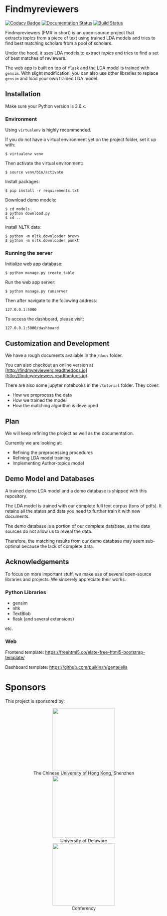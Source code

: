 # Findmyreviewers

[![Codacy Badge](https://api.codacy.com/project/badge/Grade/206da692fc274d868123b537d5a5c1a3)](https://www.codacy.com/app/alanzchen/find-my-reviewers?utm_source=github.com&utm_medium=referral&utm_content=conferency/find-my-reviewers&utm_campaign=Badge_Grade) [![Documentation Status](https://readthedocs.org/projects/findmyreviewers/badge/?version=latest)](http://findmyreviewers.readthedocs.io/en/latest/?badge=latest) [![Build Status](https://travis-ci.org/conferency/find-my-reviewers.svg?branch=master)](https://travis-ci.org/conferency/find-my-reviewers)

Findmyreviewers (FMR in short) is an open-source project that extracts *topics* from a piece of text using trained LDA models and tries to find best matching scholars from a pool of scholars.

Under the hood, it uses LDA models to extract *topics* and tries to find a set of best matches of reviewers.

The web app is built on top of `flask` and the LDA model is trained with `gensim`. With slight modification, you can also use other libraries to replace `gensim` and load your own trained LDA model.

## Installation

Make sure your Python version is 3.6.x.

### Environment

Using `virtualenv` is highly recommended.

If you do not have a virtual environment yet on the project folder, set it up with:

```
$ virtualenv venv

```

Then activate the virtual environment:

```
$ source venv/bin/activate

```

Install packages:

```
$ pip install -r requirements.txt
```

Download demo models:

```
$ cd models
$ python download.py
$ cd ..
```

Install NLTK data:

```
$ python -m nltk.downloader brown
$ python -m nltk.downloader punkt
```

### Running the server

Initialize web app database:

```
$ python manage.py create_table
```

Run the web app server:

```
$ python manage.py runserver

```

Then after navigate to the following address:

```
127.0.0.1:5000
```

To access the dashboard, please visit:

```
127.0.0.1:5000/dashboard
```

## Customization and Development

We have a rough documents available in the `/docs` folder.

You can also checkout an online version at [http://findmyreviewers.readthedocs.io](http://findmyreviewers.readthedocs.io).

There are also some jupyter notebooks in the `/tutorial` folder. They cover:

- How we preprocess the data
- How we trained the model
- How the matching algorithm is developed

## Plan

We will keep refining the project as well as the documentation.

Currently we are looking at:

- Refining the preprocessing procedures
- Refining LDA model training
- Implementing Author-topics model

## Demo Model and Databases

A trained demo LDA model and a demo database is shipped with this repository.

The LDA model is trained with our complete full text corpus (tons of pdfs). It retains all the states and data you need to further train it with new documents.

The demo database is a portion of our complete database, as the data sources do not allow us to reveal the data.

Therefore, the matching results from our demo database may seem sub-optimal because the lack of complete data.

## Acknowledgements

To focus on more important stuff, we make use of several open-source libraries and projects. We sincerely appreciate their works.

### Python Libraries

- gensim
- nltk
- TextBlob
- flask (and several extensions)

etc.

### Web

Frontend template: https://freehtml5.co/elate-free-html5-bootstrap-template/

Dashboard template: https://github.com/puikinsh/gentelella

# Sponsors

This project is sponsored by:

<p style="text-align: center; display: block; margin: auto;"  align="center"><a href="http://www.cuhk.edu.cn"><img width="200" src="docs/_static/cuhksz.png" style="width: 200px; margin: auto; display: block;"></a></p>

<p style="text-align: center; display: block; margin: auto;"  align="center">The Chinese University of Hong Kong, Shenzhen</p>

<p style="text-align: center; display: block; margin: auto;"  align="center"><a href="http://udel.edu"><img width="200" src="docs/_static/udel.png" style="width: 200px; margin: auto; display: block"></a></p>

<p style="text-align: center; display: block; margin: auto;"  align="center">University of Delaware</p>

<p style="text-align: center; display: block; margin: auto;"  align="center"><a href="http://conferency.com"><img width="200" src="docs/_static/conferency-green.png" style="width: 200px; margin: auto; display: block"></a></p>

<p style="text-align: center; display: block; margin: auto;"  align="center">Conferency</p>

